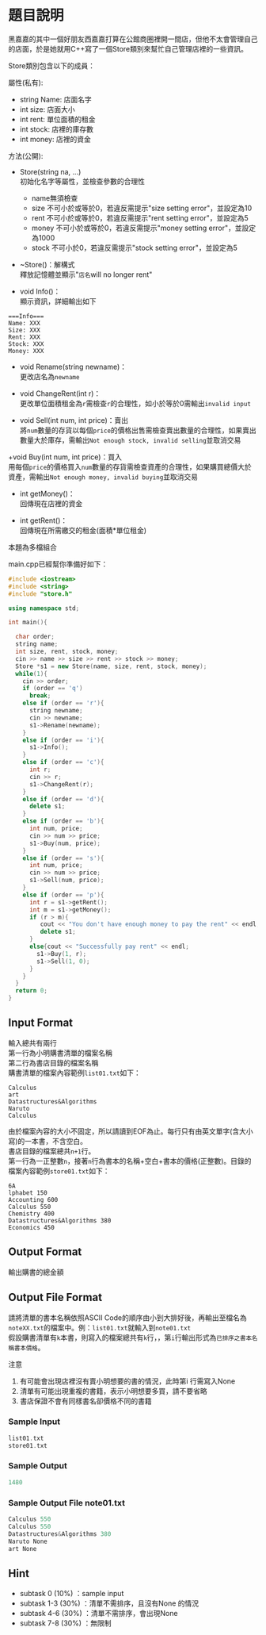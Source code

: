 # 題目說明
黑嘉嘉的其中一個好朋友西嘉嘉打算在公館商圈裡開一間店，但他不太會管理自己的店面，於是她就用C++寫了一個Store類別來幫忙自己管理店裡的一些資訊。

Store類別包含以下的成員：

屬性(私有):

+ string Name: 店面名字
+ int size: 店面大小
+ int rent: 單位面積的租金
+ int stock: 店裡的庫存數
+ int money: 店裡的資金

方法(公開):

+ Store(string na, ...)<br>
初始化名字等屬性，並檢查參數的合理性<br>
  + name無須檢查
  + size 不可小於或等於0，若違反需提示"size setting error"，並設定為10
  + rent 不可小於或等於0，若違反需提示"rent setting error"，並設定為5
  + money 不可小於或等於0，若違反需提示"money setting error"，並設定為1000
  + stock 不可小於0，若違反需提示"stock setting error"，並設定為5
  
+ ~Store()：解構式<br>
釋放記憶體並顯示"`店名`will no longer rent"

+ void Info()：<br>
顯示資訊，詳細輸出如下
```
===Info===
Name: XXX
Size: XXX
Rent: XXX
Stock: XXX
Money: XXX
```

+ void Rename(string newname)：<br>
更改店名為`newname`

+ void ChangeRent(int r)：<br>
更改單位面積租金為`r`需檢查`r`的合理性，如小於等於0需輸出`invalid input`

+ void Sell(int num, int price)：賣出<br>
將`num`數量的存貨以每個`price`的價格出售需檢查賣出數量的合理性，如果賣出數量大於庫存，需輸出`Not enough stock, invalid selling`並取消交易

+void Buy(int num, int price)：買入<br>
用每個`price`的價格買入`num`數量的存貨需檢查資產的合理性，如果購買總價大於資產，需輸出`Not enough money, invalid buying`並取消交易

+ int getMoney()：<br>
回傳現在店裡的資金

+ int getRent()：<br>
回傳現在所需繳交的租金(面積*單位租金)

本題為多檔組合

main.cpp已經幫你準備好如下：

```cpp
#include <iostream>
#include <string>
#include "store.h"

using namespace std;

int main(){

  char order;
  string name;
  int size, rent, stock, money;
  cin >> name >> size >> rent >> stock >> money;
  Store *s1 = new Store(name, size, rent, stock, money);
  while(1){
    cin >> order;
    if (order == 'q')
      break;
    else if (order == 'r'){
      string newname;
      cin >> newname;
      s1->Rename(newname);
    }
    else if (order == 'i'){
      s1->Info();
    }
    else if (order == 'c'){
      int r;
      cin >> r;
      s1->ChangeRent(r);
    }
    else if (order == 'd'){
      delete s1;
    }
    else if (order == 'b'){
      int num, price;
      cin >> num >> price;
      s1->Buy(num, price);
    }
    else if (order == 's'){
      int num, price;
      cin >> num >> price;
      s1->Sell(num, price);
    }
    else if (order == 'p'){
      int r = s1->getRent();
      int m = s1->getMoney();
      if (r > m){
         cout << "You don't have enough money to pay the rent" << endl;
         delete s1;
      }
      else{cout << "Successfully pay rent" << endl;
        s1->Buy(1, r);
        s1->Sell(1, 0);
      }
    }
  }
  return 0;
}
```

## Input Format
輸入總共有兩行<br>
第一行為小明購書清單的檔案名稱<br>
第二行為書店目錄的檔案名稱<br>
購書清單的檔案內容範例`list01.txt`如下：<br>

```
Calculus
art
Datastructures&Algorithms
Naruto
Calculus
```

由於檔案內容的大小不固定，所以請讀到EOF為止。每行只有由英文單字(含大小寫)的一本書，不含空白。<br>
書店目錄的檔案總共`n+1`行。<br>
第一行為一正整數`n`，接著`n`行為書本的名稱+空白+書本的價格(正整數)。目錄的檔案內容範例`store01.txt`如下：<br>

```
6A
lphabet 150
Accounting 600
Calculus 550
Chemistry 400
Datastructures&Algorithms 380
Economics 450
```

## Output Format
輸出購書的總金額

## Output File Format
請將清單的書本名稱依照ASCII Code的順序由小到大排好後，再輸出至檔名為`noteXX.txt`的檔案中。例：`list01.txt`就輸入到`note01.txt`<br>
假設購書清單有`k`本書，則寫入的檔案總共有`k`行，，第`i`行輸出形式為`已排序之書本名稱書本價格`。

注意
1) 有可能會出現店裡沒有賣小明想要的書的情況，此時第i 行需寫入None
2) 清單有可能出現重複的書籍，表示小明想要多買，請不要省略
3) 書店保證不會有同樣書名卻價格不同的書籍

### Sample Input
```c
list01.txt
store01.txt
```

### Sample Output
```c
1480
```

### Sample Output File note01.txt
```c
Calculus 550
Calculus 550
Datastructures&Algorithms 380
Naruto None
art None
```

## Hint
+ subtask 0 (10%) ：sample input
+ subtask 1-3 (30%) ：清單不需排序，且沒有None 的情況
+ subtask 4-6 (30%) ：清單不需排序，會出現None
+ subtask 7-8 (30%) ：無限制
